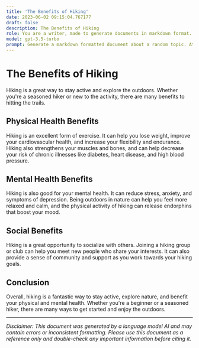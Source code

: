 ```yaml
---
title: 'The Benefits of Hiking'
date: 2023-06-02 09:15:04.767177
draft: false
description: The Benefits of Hiking
role: You are a writer, made to generate documents in markdown format. It is very important that all of the documents you generate are in valid markdown format.
model: gpt-3.5-turbo
prompt: Generate a markdown formatted document about a random topic. At the bottom, include a disclaimer explaining that the document was generated by you. The first line of the document should be the title. Make sure that the entire document is in proper markdown format, using a mix of various tags to make the document visually appealing.
---
```


# The Benefits of Hiking

Hiking is a great way to stay active and explore the outdoors. Whether you're a seasoned hiker or new to the activity, there are many benefits to hitting the trails.

## Physical Health Benefits

Hiking is an excellent form of exercise. It can help you lose weight, improve your cardiovascular health, and increase your flexibility and endurance. Hiking also strengthens your muscles and bones, and can help decrease your risk of chronic illnesses like diabetes, heart disease, and high blood pressure.

## Mental Health Benefits

Hiking is also good for your mental health. It can reduce stress, anxiety, and symptoms of depression. Being outdoors in nature can help you feel more relaxed and calm, and the physical activity of hiking can release endorphins that boost your mood.

## Social Benefits

Hiking is a great opportunity to socialize with others. Joining a hiking group or club can help you meet new people who share your interests. It can also provide a sense of community and support as you work towards your hiking goals.

## Conclusion

Overall, hiking is a fantastic way to stay active, explore nature, and benefit your physical and mental health. Whether you're a beginner or a seasoned hiker, there are many ways to get started and enjoy the outdoors.

---

*Disclaimer: This document was generated by a language model AI and may contain errors or inconsistent formatting. Please use this document as a reference only and double-check any important information before citing it.*